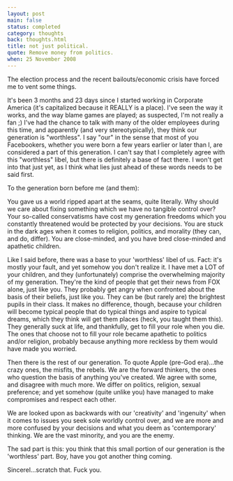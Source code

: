 ```yaml
---
layout: post
main: false
status: completed
category: thoughts
back: thoughts.html
title: not just political.
quote: Remove money from politics.
when: 25 November 2008
---
```


The election process and the recent bailouts/economic crisis have forced me to vent some things.

It's been 3 months and 23 days since I started working in Corporate America (it's capitalized because it REALLY is a place). I've seen the way it works, and the way blame games are played; as suspected, I'm not really a fan ;) I've had the chance to talk with many of the older employees during this time, and apparently (and very stereotypically), they think our generation is "worthless". I say "our" in the sense that most of you Facebookers, whether you were born a few years earlier or later than I, are considered a part of this generation. I can't say that I completely agree with this "worthless" libel, but there is definitely a base of fact there. I won't get into that just yet, as I think what lies just ahead of these words needs to be said first.

To the generation born before me (and them):

You gave us a world ripped apart at the seams, quite literally. Why should we care about fixing something which we have no tangible control over? Your so-called conservatisms have cost my generation freedoms which you constantly threatened would be protected by your decisions. You are stuck in the dark ages when it comes to religion, politics, and morality (they can, and do, differ). You are close-minded, and you have bred close-minded and apathetic children.

Like I said before, there was a base to your 'worthless' libel of us. Fact: it's mostly your fault, and yet somehow you don't realize it. I have met a LOT of your children, and they (unfortunately) comprise the overwhelming majority of my generation. They're the kind of people that get their news from FOX alone, just like you. They probably get angry when confronted about the basis of their beliefs, just like you. They can be (but rarely are) the brightest pupils in their class. It makes no difference, though, because your children will become typical people that do typical things and aspire to typical dreams, which they think will get them places (heck, you taught them this). They generally suck at life, and thankfully, get to fill your role when you die. The ones that choose not to fill your role became apathetic to politics and/or religion, probably because anything more reckless by them would have made you worried.

Then there is the rest of our generation. To quote Apple (pre-God era)...the crazy ones, the misfits, the rebels. We are the forward thinkers, the ones who question the basis of anything you've created. We agree with some, and disagree with much more. We differ on politics, religion, sexual preference; and yet somehow (quite unlike you) have managed to make compromises and respect each other.

We are looked upon as backwards with our 'creativity' and 'ingenuity' when it comes to issues you seek sole worldly control over, and we are more and more confused by your decisions and what you deem as 'contemporary' thinking. We are the vast minority, and you are the enemy.

The sad part is this: you think that this small portion of our generation is the 'worthless' part. Boy, have you got another thing coming.

Sincerel...scratch that. Fuck you.